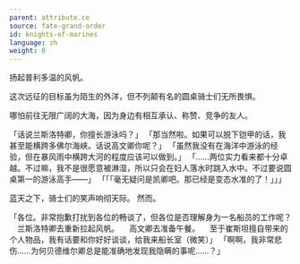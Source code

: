 ```yaml
---
parent: attribute.ce
source: fate-grand-order
id: knights-of-marines
language: zh
weight: 0
---
```


扬起普利多温的风帆。

这次远征的目标虽为陌生的外洋，但不列颠有名的圆桌骑士们无所畏惧。

哪怕前往无限广阔的大海，因为身边有相互承认、称赞、竞争的友人。

「话说兰斯洛特卿，你擅长游泳吗？」
「那当然啦。如果可以脱下铠甲的话，我甚至能横跨多佛尔海峡。话说高文卿你呢？」
「虽然我没有在海洋中游泳的经验，但在暴风雨中横跨大河的程度应该可以做到。」
「……两位实力看来都十分卓越。不过嘛，我不是很愿意被淋湿，所以只会在妇人落水时跳入水中。不过要说圆桌第一的游泳高手——」
「「「毫无疑问是凯卿吧。那已经是变态水准的了！」」」

蓝天之下，骑士们的笑声响彻天际。
然而。

「各位。非常抱歉打扰到各位的畅谈了，但各位是否理解身为一名船员的工作呢？
　兰斯洛特卿去重新拉起风帆。
　高文卿去准备午餐。
　至于崔斯坦擅自带来的个人物品，我有话要和你好好谈谈，给我来船长室（微笑）」
「啊啊，我非常悲伤……为何贝德维尔卿总是能准确地发现我隐瞒的事呢……？」
